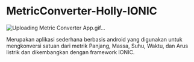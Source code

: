 # MetricConverter-Holly-IONIC
![Uploading Metric Converter App.gif…]()

Merupakan aplikasi sederhana berbasis android yang digunakan untuk mengkonversi satuan dari metrik Panjang, Massa, Suhu, Waktu, dan Arus listrik dan dikembangkan dengan framework IONIC.
